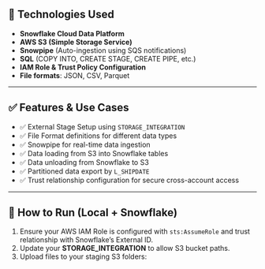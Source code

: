 
## 🧰 Technologies Used

- **Snowflake Cloud Data Platform**
- **AWS S3 (Simple Storage Service)**
- **Snowpipe** (Auto-ingestion using SQS notifications)
- **SQL** (COPY INTO, CREATE STAGE, CREATE PIPE, etc.)
- **IAM Role & Trust Policy Configuration**
- **File formats**: JSON, CSV, Parquet

---

## ✅ Features & Use Cases

- ✅ External Stage Setup using `STORAGE_INTEGRATION`
- ✅ File Format definitions for different data types
- ✅ Snowpipe for real-time data ingestion
- ✅ Data loading from S3 into Snowflake tables
- ✅ Data unloading from Snowflake to S3
- ✅ Partitioned data export by `L_SHIPDATE`
- ✅ Trust relationship configuration for secure cross-account access

---

## 🚀 How to Run (Local + Snowflake)

1. Ensure your AWS IAM Role is configured with `sts:AssumeRole` and trust relationship with Snowflake’s External ID.
2. Update your **STORAGE_INTEGRATION** to allow S3 bucket paths.
3. Upload files to your staging S3 folders:
